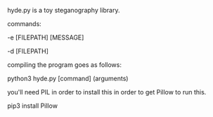 hyde.py is a toy steganography library.

commands:

-e [FILEPATH] [MESSAGE]

-d [FILEPATH]

compiling the program goes as follows:

python3 hyde.py [command] (arguments)


you'll need PIL in order to install this in order to get Pillow to run this.

pip3 install Pillow

